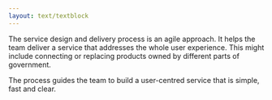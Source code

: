 ```yaml
---
layout: text/textblock
---
```


The service design and delivery process is an agile approach. It helps the team deliver a service that addresses the whole user experience. This might include connecting or replacing products owned by different parts of government. 

The process guides the team to build a user-centred service that is simple, fast and clear. 
